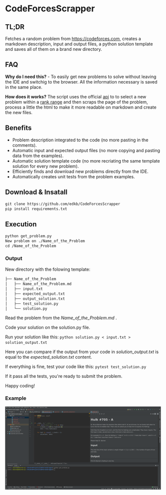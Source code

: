 # CodeForcesScrapper

## TL;DR
Fetches a random problem from https://codeforces.com, creates a markdown description, input and output files, a python solution template and saves all of them on a brand new directory.

## FAQ
**Why do I need this?** - To easily get new problems to solve without leaving the IDE and switchig to the browser. All the information necessary is saved in the same place.

**How does it works?**
The script uses the official [api](https://codeforces.com/apiHelp) to to select a new problem within a [rank range](../master/get_problem.py#L25-L26) and then scraps the page of the problem, process a little the html to make it more readable on markdown and create the new files.

## Benefits
- Problem description integrated to the code (no more pasting in the comments).
- Automatic input and expected output files (no more copying and pasting data from the examples).
- Automatic solution template code (no more recriating the same template solution for every new problem).
- Efficiently finds and download new problems directly from the IDE.
- Automatically creates unit tests from the problem examples.

## Download & Insatall
```
git clone https://github.com/edkb/CodeForcesScrapper
pip install requirements.txt
```

## Execution
```
python get_problem.py
New problem on ./Name_of_the_Problem
cd /Name_of_the_Problem
```
### Output
New directory with the folowing template:
```
├── Name_of_the_Problem
│   ├── Name_of_the_Problem.md
│   ├── input.txt
│   ├── expected_output.txt
│   ├── output_solution.txt
│   ├── test_solution.py
│   └── solution.py
```

Read the problem from the *Name_of_the_Problem.md* .

Code your solution on the solution.py file.

Run your solution like this:
`python solution.py < input.txt > solution_output.txt`

Here you can compare if the output from your code in *solution_output.txt* is equal to the *expected_solution.txt* content.

If everything is fine, test your code like this:
`pytest test_solution.py`

If it pass all the tests, you're ready to submit the problem.

Happy coding!

### Example

![alt text](./example.png "Example")
